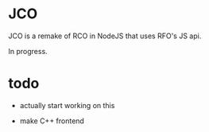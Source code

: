 # JCO

JCO is a remake of RCO in NodeJS that uses RFO's JS api.

In progress.

# todo

- actually start working on this

- make C++ frontend
